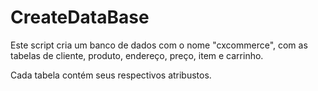 # CreateDataBase
Este script cria um banco de dados com o nome "cxcommerce", com as tabelas de cliente, produto, endereço, preço, item e carrinho.

Cada tabela contém seus respectivos atribustos.
